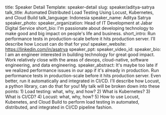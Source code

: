 title: Speaker Detail
Template: speaker-detail
slug: speaker/aditya-satrya
talk_title: Automated Distributed Load Testing Using Locust, Kubernetes, and Cloud Build
talk_language: Indonesia
speaker_name: Aditya Satrya
speaker_photo: 
speaker_organization: Head of IT Development at Jabar Digital Service
short_bio: I'm passionate about developing technology to make good and big impact on people's life and business. 
short_intro: Run performance tests in production-scale before it hits production server. I’ll describe how Locust can do that for you!
speaker_website: https://linkedin.com/in/asatrya
speaker_ppt: 
speaker_video_id: 
speaker_bio: I am an engineer interested in building technology for great good impact. Work relatively close with the areas of devops, cloud-native, software engineering, and data engineering.
speaker_abstract: It's maybe too late if we realized performance issues in our app if it's already in production. Run performance tests in production-scale before it hits production server. Even better, run it automatically and integrated in CI/CD. I'll describe how Locust, a python library, can do that for you!
    My talk will be broken down into these points:
    1) Load testing: what, why, and how?
    2) What is Kubernetes?
    3) What is CI/CD?
    4) Locust: what, why, how?
    5) How to use Locust, Kubenetes, and Cloud Build to perform load testing in automated, distributed, and integrated in CI/CD pipeline fashion.
